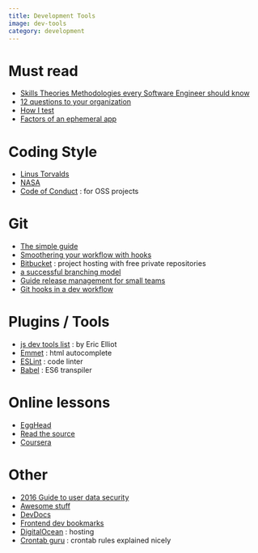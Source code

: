 ```yaml
---
title: Development Tools
image: dev-tools
category: development
---
```

# Must read

- [Skills Theories Methodologies every Software Engineer should know](http://www.codelitt.com/blog/skills-theories-methologies-every-software-engineer-should-know/)
- [12 questions to your organization](http://www.joelonsoftware.com/articles/fog0000000043.html)
- [How I test](https://blog.nelhage.com/2016/12/how-i-test/)
- [Factors of an ephemeral app](https://surfingthe.cloud/factors-of-an-ephemeral-app/)

# Coding Style

- [Linus Torvalds](https://github.com/torvalds/linux/blob/master/Documentation/CodingStyle)
- [NASA](http://pixelscommander.com/wp-content/uploads/2014/12/P10.pdf)
- [Code of Conduct](http://contributor-covenant.org/) : for OSS projects

# Git

- [The simple guide](http://rogerdudler.github.io/git-guide/)
- [Smoothering your workflow with hooks](http://rhumaric.com/2013/07/smoothening-your-workflow-with-git-hooks/)
- [Bitbucket](https://bitbucket.org/) : project hosting with free private repositories
- [a successful branching model](http://nvie.com/posts/a-successful-git-branching-model/)
- [Guide release management for small teams](https://www.toptal.com/devops/guide-release-management-for-small-teams)
- [Git hooks in a dev workflow](https://scotch.io/tutorials/using-git-hooks-in-your-development-workflow)

# Plugins / Tools

- [js dev tools list](https://medium.com/javascript-scene/must-see-javascript-dev-tools-that-put-other-dev-tools-to-shame-aca6d3e3d925) : by Eric Elliot
- [Emmet](http://emmet.io/) : html autocomplete
- [ESLint](http://eslint.org/) : code linter
- [Babel](http://babeljs.io/) : ES6 transpiler

# Online lessons

- [EggHead](https://egghead.io/technologies)
- [Read the source](http://hangouts.readthesource.io/)
- [Coursera](https://www.coursera.org/)

# Other

- [2016 Guide to user data security](https://www.inversoft.com/guides/2016-guide-to-user-data-security)
- [Awesome stuff](https://github.com/sindresorhus/awesome)
- [DevDocs](http://devdocs.io/)
- [Frontend dev bookmarks](https://github.com/dypsilon/frontend-dev-bookmarks)
- [DigitalOcean](https://www.digitalocean.com/) : hosting
- [Crontab guru](https://crontab.guru/) : crontab rules explained nicely
